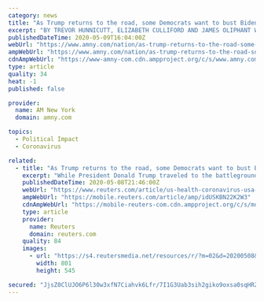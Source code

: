 ```yaml
---
category: news
title: "As Trump returns to the road, some Democrats want to bust Biden out of his basement"
excerpt: "BY TREVOR HUNNICUTT, ELIZABETH CULLIFORD AND JAMES OLIPHANT While President Donald Trump traveled to the battleground state of Arizona this week, his"
publishedDateTime: 2020-05-09T16:04:00Z
webUrl: "https://www.amny.com/nation/as-trump-returns-to-the-road-some-democrats-want-to-bust-biden-out-of-his-basement/"
ampWebUrl: "https://www.amny.com/nation/as-trump-returns-to-the-road-some-democrats-want-to-bust-biden-out-of-his-basement/amp/"
cdnAmpWebUrl: "https://www-amny-com.cdn.ampproject.org/c/s/www.amny.com/nation/as-trump-returns-to-the-road-some-democrats-want-to-bust-biden-out-of-his-basement/amp/"
type: article
quality: 34
heat: -1
published: false

provider:
  name: AM New York
  domain: amny.com

topics:
  - Political Impact
  - Coronavirus

related:
  - title: "As Trump returns to the road, some Democrats want to bust Biden out of his basement"
    excerpt: "While President Donald Trump traveled to the battleground state of Arizona this week, his Democratic opponent for the White House, Joe Biden, campaigned from his basement as he has done throughout the coronavirus pandemic."
    publishedDateTime: 2020-05-08T21:46:00Z
    webUrl: "https://www.reuters.com/article/us-health-coronavirus-usa-election-idUSKBN22K2W3"
    ampWebUrl: "https://mobile.reuters.com/article/amp/idUSKBN22K2W3"
    cdnAmpWebUrl: "https://mobile-reuters-com.cdn.ampproject.org/c/s/mobile.reuters.com/article/amp/idUSKBN22K2W3"
    type: article
    provider:
      name: Reuters
      domain: reuters.com
    quality: 84
    images:
      - url: "https://s4.reutersmedia.net/resources/r/?m=02&d=20200508&t=2&i=1517995710&w=&fh=545px&fw=&ll=&pl=&sq=&r=LYNXMPEG471WV"
        width: 801
        height: 545

secured: "JjsZ0ClUJO6P6l30w3xfN7Ciahvk6Lfr/7I1G3Uab3sih2giko9oxsa0sqHRZ+/IlRnY3unO2NtwAxJaRsVyTZWo1Tnn8QysSP3gDOVUAAaokOd/2FQsInuQ1XquyswVpt3UBboNtmSjWJ9IT/VHTmwKTLUILfjM8eGRDUDbKGXsX3mpffAxHb3dhemEK13TmWMwq2k7i+X+R7tfFsmfu1Ua/uK+n7fOcgHOa/Xzsi7jnlILt3WMNct12+qUJ1/b04Q/6fN9jZ82OJ0MGZltdhBUqYyhE/1yJfC2Zf1WpSlTWOhCL/PK2Gu8arlMH1UcCGMKM6uYe0b4LfdHxnu6PM3v2+Um4/dCcKJL5iI492Tjbhu35fv/aOzCX62QwP/9gf14rX3AvJSdldFaRD+DTRXLqnQoqf219EeRvY7ut03bkYWGDx6y1h+Ai3HvsCa3HlX4PJs37tb4iHlPVcF0bYBEGZga8KSEi2mDbt9aNWY=;QZWZKhcbEqz20xNjp6LOZg=="
---
```



